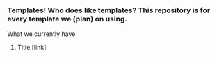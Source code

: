 ### Templates! Who does like templates? This repository is for every template we (plan) on using.

What we currently have
1. Title [link]
